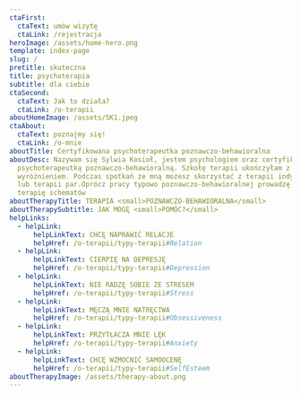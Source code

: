```yaml
---
ctaFirst:
  ctaText: umów wizytę
  ctaLink: /rejestracja
heroImage: /assets/home-hero.png
template: index-page
slug: /
pretitle: skuteczna
title: psychoterapia
subtitle: dla ciebie
ctaSecond:
  ctaText: Jak to działa?
  ctaLink: /o-terapii
aboutHomeImage: /assets/SK1.jpeg
ctaAbout:
  ctaText: poznajmy się!
  ctaLink: /o-mnie
aboutTitle: Certyfikowana psychoterapeutka poznawczo-behawioralna
aboutDesc: Nazywam się Sylwia Kosioł, jestem psychologiem oraz certyfikowaną
  psychoterapeutką poznawczo-behawioralną. Szkołę terapii ukończyłam z
  wyróżnieniem. Podczas spotkań ze mną możesz skorzystać z terapii indywidualnej
  lub terapii par.Oprócz pracy typowo poznawczo-behawioralnej prowadzę również
  terapię schematów
aboutTherapyTitle: TERAPIA <small>POZNAWCZO-BEHAWIORALNA</small>
aboutTherapySubtitle: JAK MOGĘ <small>POMÓC?</small>
helpLinks:
  - helpLink:
      helpLinkText: CHCĘ NAPRAWIĆ RELACJE
      helpHref: /o-terapii/typy-terapii#Relation
  - helpLink:
      helpLinkText: CIERPIĘ NA DEPRESJĘ
      helpHref: /o-terapii/typy-terapii#Depression
  - helpLink:
      helpLinkText: NIE RADZĘ SOBIE ZE STRESEM
      helpHref: /o-terapii/typy-terapii#Stress
  - helpLink:
      helpLinkText: MĘCZĄ MNIE NATRĘCTWA
      helpHref: /o-terapii/typy-terapii#Obsessiveness
  - helpLink:
      helpLinkText: PRZYTŁACZA MNIE LĘK
      helpHref: /o-terapii/typy-terapii#Anxiety
  - helpLink:
      helpLinkText: CHCĘ WZMOCNIĆ SAMOOCENĘ
      helpHref: /o-terapii/typy-terapii#SelfEsteem
aboutTherapyImage: /assets/therapy-about.png
---
```

